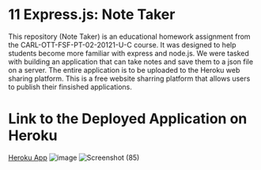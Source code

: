 # 11 Express.js: Note Taker

This repository (Note Taker) is an educational homework assignment from the CARL-OTT-FSF-PT-02-20121-U-C course. It was designed to help students become more familiar with express and node.js. We were tasked with building an application that can take notes and save them to a json file on a server. The entire application is to be uploaded to the Heroku web sharing platform. This is a free website sharring platform that allows users to publish their finsished applications. 

# Link to the Deployed Application on Heroku
<a href="https://shielded-mesa-14413.herokuapp.com/">Heroku App</a>
![image](https://user-images.githubusercontent.com/77902368/117516978-a8e56e80-af68-11eb-8185-4e59575fe8af.png)
![Screenshot (85)](https://user-images.githubusercontent.com/77902368/117517137-0974ab80-af69-11eb-87cd-6348762fe953.png)



